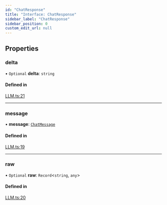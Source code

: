 ```yaml
---
id: "ChatResponse"
title: "Interface: ChatResponse"
sidebar_label: "ChatResponse"
sidebar_position: 0
custom_edit_url: null
---
```


## Properties

### delta

• `Optional` **delta**: `string`

#### Defined in

[LLM.ts:21](https://github.com/run-llama/LlamaIndexTS/blob/1a39403/packages/core/src/LLM.ts#L21)

___

### message

• **message**: [`ChatMessage`](ChatMessage.md)

#### Defined in

[LLM.ts:19](https://github.com/run-llama/LlamaIndexTS/blob/1a39403/packages/core/src/LLM.ts#L19)

___

### raw

• `Optional` **raw**: `Record`<`string`, `any`\>

#### Defined in

[LLM.ts:20](https://github.com/run-llama/LlamaIndexTS/blob/1a39403/packages/core/src/LLM.ts#L20)
